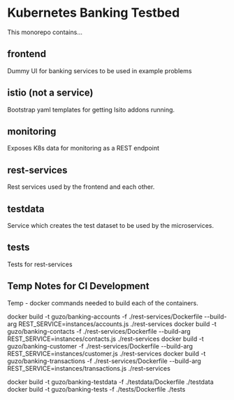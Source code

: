 # Kubernetes Banking Testbed

This monorepo contains... 

## frontend 

Dummy UI for banking services to be used in example problems

## istio (not a service)

Bootstrap yaml templates for getting Isito addons running. 

## monitoring 

Exposes K8s data for monitoring as a REST endpoint 

## rest-services 

Rest services used by the frontend and each other. 

## testdata 

Service which creates the test dataset to be used by the microservices.

## tests

Tests for rest-services

## Temp Notes for CI Development 

Temp - docker commands needed to build each of the containers. 

docker build -t guzo/banking-accounts -f ./rest-services/Dockerfile --build-arg REST_SERVICE=instances/accounts.js ./rest-services
docker build -t guzo/banking-contacts -f ./rest-services/Dockerfile --build-arg REST_SERVICE=instances/contacts.js ./rest-services
docker build -t guzo/banking-customer -f ./rest-services/Dockerfile --build-arg REST_SERVICE=instances/customer.js ./rest-services
docker build -t guzo/banking-transactions -f ./rest-services/Dockerfile --build-arg REST_SERVICE=instances/transactions.js ./rest-services

<!-- docker build -t guzo/banking-frontend -f ./frontend/Dockerfile ./frontend -->
<!-- docker build -t guzo/banking-monitoring -f ./monitoring/Dockerfile ./monitoring -->
docker build -t guzo/banking-testdata -f ./testdata/Dockerfile ./testdata
docker build -t guzo/banking-tests -f ./tests/Dockerfile ./tests